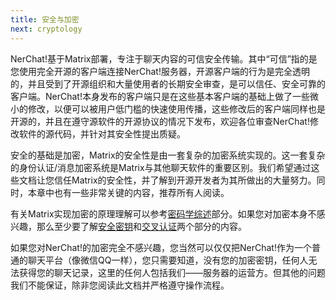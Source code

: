 ```yaml
---
title: 安全与加密
next: cryptology
---
```


NerChat!基于Matrix部署，专注于聊天内容的可信安全传输。其中“可信”指的是您使用完全开源的客户端连接NerChat!服务器，开源客户端的行为是完全透明的，并且受到了开源组织和大量使用者的长期安全审查，是可以信任、安全可靠的客户端。NerChat!本身发布的客户端只是在这些基本客户端的基础上做了一些微小的修改，以便可以被用户低门槛的快速使用传播，这些修改后的客户端同样也是开源的，并且在遵守源软件的开源协议的情况下发布，欢迎各位审查NerChat!修改软件的源代码，并针对其安全性提出质疑。

安全的基础是加密，Matrix的安全性是由一套复杂的加密系统实现的。这一套复杂的身份认证/消息加密系统是Matrix与其他聊天软件的重要区别。我们希望通过这些文档让您信任Matrix的安全性，并了解到开源开发者为其所做出的大量努力。同时，本章中也有一些非常关键的内容，推荐所有人阅读。

有关Matrix实现加密的原理理解可以参考[密码学综述](cryptology/)部分。如果您对加密本身不感兴趣，那么至少要了解[安全密钥](secure_key/)和[交叉认证](cross_sign/)两个部分的内容。

如果您对NerChat!的加密完全不感兴趣，您当然可以仅仅把NerChat!作为一个普通的聊天平台（像微信QQ一样），您只需要知道，没有您的加密密钥，任何人无法获得您的聊天记录，这里的任何人包括我们——服务器的运营方。但其他的问题我们不能保证，除非您阅读此文档并严格遵守操作流程。